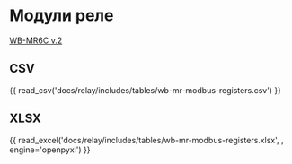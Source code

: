 # Модули реле

[WB-MR6C v.2](wb-mr6c-v2/index.md)

## CSV
{{ read_csv('docs/relay/includes/tables/wb-mr-modbus-registers.csv') }}

## XLSX
{{ read_excel('docs/relay/includes/tables/wb-mr-modbus-registers.xlsx', , engine='openpyxl') }}
